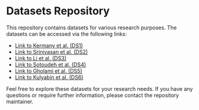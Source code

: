 # Datasets Repository

This repository contains datasets for various research purposes. The datasets can be accessed via the following links:

- [Link to Kermany et al. (DS1)](https://data.mendeley.com/datasets/rscbjbr9sj/3)  
- [Link to Srinivasan et al. (DS2)](https://people.duke.edu/~sf59/Srinivasan_BOE_2014_dataset.htm)  
- [Link to Li et al. (DS3)](https://ieee-dataport.org/open-access/octa-500)
- [Link to Sotoudeh et al. (DS4)](https://data.mendeley.com/datasets/8kt969dhx6/1)
- [Link to Gholami et al. (DS5)](https://www.openicpsr.org/openicpsr/project/108503/version/V1/view?path=/openicpsr/108503/fcr:versions/V1&type=project)
- [Link to Kulyabin et al. (DS6)](https://data.mendeley.com/datasets/sncdhf53xc/4)

Feel free to explore these datasets for your research needs. If you have any questions or require further information, please contact the repository maintainer.
